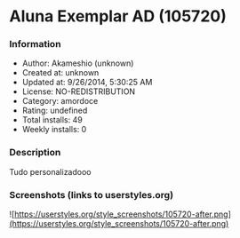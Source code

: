 # Aluna Exemplar AD (105720)

### Information
- Author: Akameshio (unknown)
- Created at: unknown
- Updated at: 9/26/2014, 5:30:25 AM
- License: NO-REDISTRIBUTION
- Category: amordoce
- Rating: undefined
- Total installs: 49
- Weekly installs: 0


### Description
Tudo personalizadooo


### Screenshots (links to userstyles.org)
![https://userstyles.org/style_screenshots/105720-after.png](https://userstyles.org/style_screenshots/105720-after.png)


